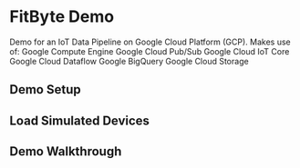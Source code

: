 # FitByte Demo

Demo for an IoT Data Pipeline on Google Cloud Platform (GCP). Makes use of: 
  Google Compute Engine
  Google Cloud Pub/Sub
  Google Cloud IoT Core
  Google Cloud Dataflow
  Google BigQuery
  Google Cloud Storage
  
## Demo Setup

## Load Simulated Devices

## Demo Walkthrough
